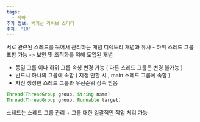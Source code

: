 ```yaml
---
tags:
  - 자바
추가_정보: 백기선 라이브 스터디
주차: "10"
---
```

서로 관련된 스레드를 묶어서 관리하는 개념
디렉토리 개념과 유사 - 하위 스레드 그룹 포함 가능
-> 보안 및 조직화를 위해 도입된 개념

- 동일 그룹 이나 하위 그룹 속성 변경 가능 ( 다른 스레드 그룹은 변경 불가능 )
- 반드시 하나의 그룹에 속함 ( 지정 안할 시 , main 스레드 그룹에 속함 )
- 자신 생성한 스레드 그룹과 우선순위 상속 받음

```java
Thread(ThreadGroup group, String name)
Thread(ThreadGroup group, Runnable target)
```

스레드는 스레드 그룹 관리 + 그룹 대한 일괄적인 작업 처리 가능
